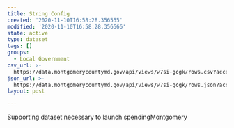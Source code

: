 ```yaml
---
title: String Config
created: '2020-11-10T16:58:28.356555'
modified: '2020-11-10T16:58:28.356566'
state: active
type: dataset
tags: []
groups:
  - Local Government
csv_url: >-
  https://data.montgomerycountymd.gov/api/views/w7si-gcgk/rows.csv?accessType=DOWNLOAD
json_url: >-
  https://data.montgomerycountymd.gov/api/views/w7si-gcgk/rows.json?accessType=DOWNLOAD
layout: post

---
```

Supporting dataset necessary to launch spendingMontgomery
